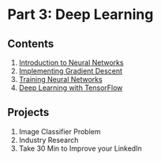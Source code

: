 # Part 3: Deep Learning

## Contents

1. [Introduction to Neural Networks](intro-neural-networks/)
1. [Implementing Gradient Descent](impl-gradient-descent/)
1. [Training Neural Networks](training-neural-networks/)
1. [Deep Learning with TensorFlow](tensorflow/)

## Projects
1. Image Classifier Problem
1. Industry Research
1. Take 30 Min to Improve your LinkedIn
